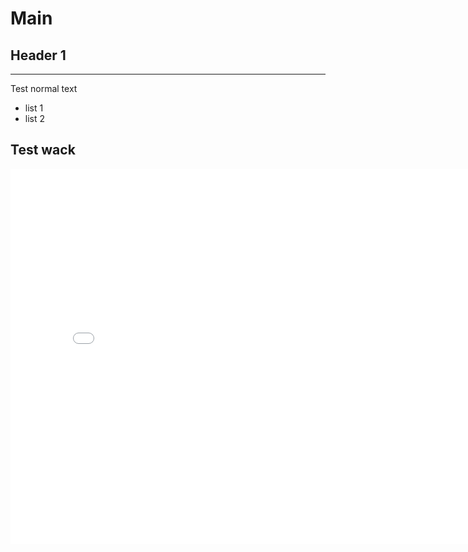 # Main

## Header 1
---

Test normal text 

- list 1
- list 2

## Test wack

 <iframe
      title="WebGL Project"
      src={https://www.dropbox.com/scl/fi/3cp73nwx8x05lhl3vc9ep/index.html?rlkey=89m2v1ppoesl3emewv3nwz892&dl=0}
      width="800"
      height="600"
      frameBorder="0"
      allowFullScreen
    />
